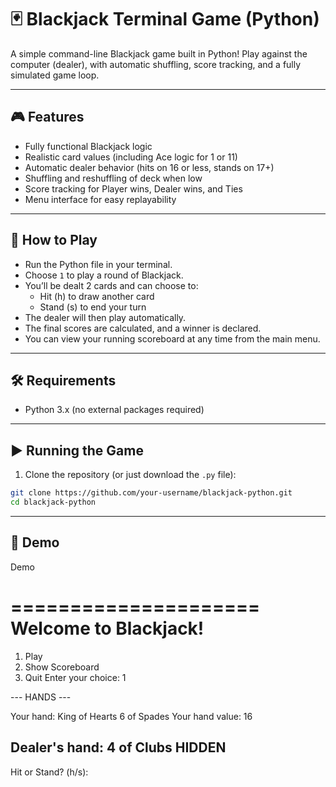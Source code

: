# 🃏 Blackjack Terminal Game (Python)

A simple command-line Blackjack game built in Python! Play against the computer (dealer), with automatic shuffling, score tracking, and a fully simulated game loop.

---

## 🎮 Features

- Fully functional Blackjack logic
- Realistic card values (including Ace logic for 1 or 11)
- Automatic dealer behavior (hits on 16 or less, stands on 17+)
- Shuffling and reshuffling of deck when low
- Score tracking for Player wins, Dealer wins, and Ties
- Menu interface for easy replayability

---

## 🧠 How to Play

- Run the Python file in your terminal.
- Choose `1` to play a round of Blackjack.
- You’ll be dealt 2 cards and can choose to:
  - Hit (h) to draw another card
  - Stand (s) to end your turn
- The dealer will then play automatically.
- The final scores are calculated, and a winner is declared.
- You can view your running scoreboard at any time from the main menu.

---

## 🛠️ Requirements

- Python 3.x (no external packages required)

---

## ▶️ Running the Game

1. Clone the repository (or just download the `.py` file):

```bash
git clone https://github.com/your-username/blackjack-python.git
cd blackjack-python

```

---

## 📸 Demo

Demo

=====================
 Welcome to Blackjack!
=====================
1. Play
2. Show Scoreboard
3. Quit
Enter your choice: 1

--- HANDS ---

Your hand:
King of Hearts
6 of Spades
Your hand value: 16

Dealer's hand:
4 of Clubs HIDDEN
--------------------
Hit or Stand? (h/s):


